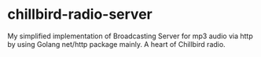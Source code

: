 # chillbird-radio-server
My simplified implementation of Broadcasting Server for mp3 audio via http by using Golang net/http package mainly. A heart of Chillbird radio.
